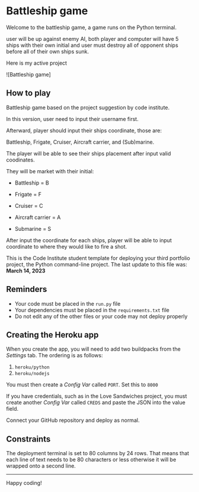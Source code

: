 # Battleship game

Welcome to the battleship game, a game runs on the Python terminal.

user will be up against enemy AI, both player and computer will have 5 ships with their own initial and user must destroy all of opponent ships before all of their own ships sunk.

Here is my active project

![Battleship game]

## How to play

Battleship game based on the project suggestion by code institute.

In this version, user need to input their username first.

Afterward, player should input their ships coordinate, those are:

Battleship, Frigate, Cruiser, Aircraft carrier, and (Sub)marine.

The player will be able to see their ships placement after input valid coodinates.

They will be market with their initial:

- Battleship = B

- Frigate = F

- Cruiser = C

- Aircraft carrier = A

- Submarine = S

After input the coordinate for each ships, player will be able to input coordinate to where they would like to fire a shot.

This is the Code Institute student template for deploying your third portfolio project, the Python command-line project. The last update to this file was: **March 14, 2023**

## Reminders

- Your code must be placed in the `run.py` file
- Your dependencies must be placed in the `requirements.txt` file
- Do not edit any of the other files or your code may not deploy properly

## Creating the Heroku app

When you create the app, you will need to add two buildpacks from the _Settings_ tab. The ordering is as follows:

1. `heroku/python`
2. `heroku/nodejs`

You must then create a _Config Var_ called `PORT`. Set this to `8000`

If you have credentials, such as in the Love Sandwiches project, you must create another _Config Var_ called `CREDS` and paste the JSON into the value field.

Connect your GitHub repository and deploy as normal.

## Constraints

The deployment terminal is set to 80 columns by 24 rows. That means that each line of text needs to be 80 characters or less otherwise it will be wrapped onto a second line.

---

Happy coding!
